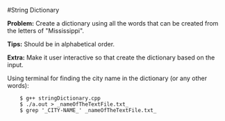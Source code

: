 #String Dictionary

**Problem:** Create a dictionary using all the words that can be created from the letters of "Mississippi".

**Tips:** Should be in alphabetical order.

**Extra:** Make it user interactive so that create the dictionary based on the input.

Using terminal for finding the city name in the dictionary (or any other words):

        $ g++ stringDictionary.cpp
        $ ./a.out > _nameOfTheTextFile.txt_
        $ grep '_CITY-NAME_' _nameOfTheTextFile.txt_ 

